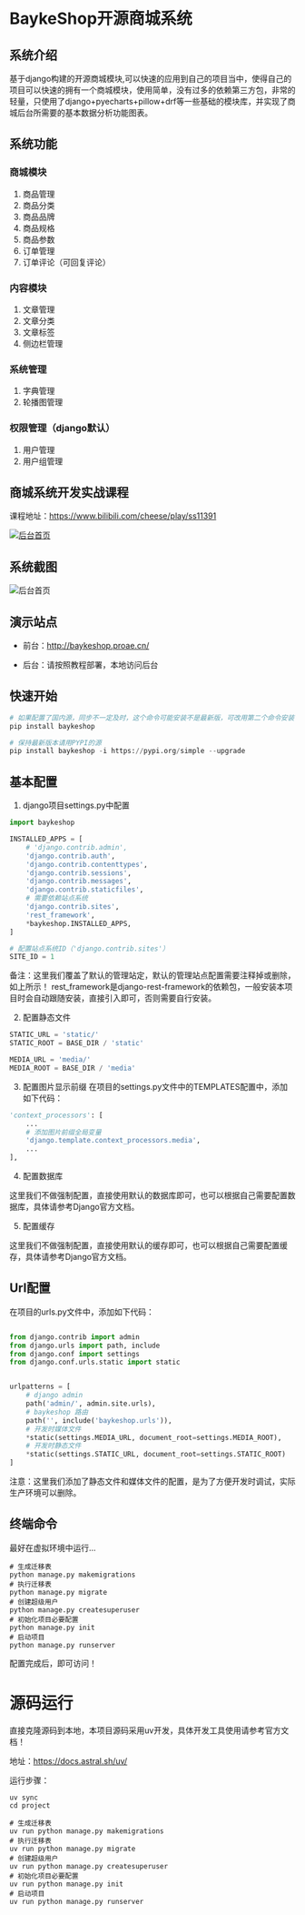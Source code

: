 # BaykeShop开源商城系统

## 系统介绍

基于django构建的开源商城模块,可以快速的应用到自己的项目当中，使得自己的项目可以快速的拥有一个商城模块，使用简单，没有过多的依赖第三方包，非常的轻量，只使用了django+pyecharts+pillow+drf等一些基础的模块库，并实现了商城后台所需要的基本数据分析功能图表。

## 系统功能

### 商城模块

1. 商品管理
2. 商品分类
3. 商品品牌
4. 商品规格
5. 商品参数
6. 订单管理
7. 订单评论（可回复评论）

### 内容模块
1. 文章管理
2. 文章分类
3. 文章标签
4. 侧边栏管理

### 系统管理
1. 字典管理
2. 轮播图管理

### 权限管理（django默认）
1. 用户管理
2. 用户组管理

## 商城系统开发实战课程

课程地址：https://www.bilibili.com/cheese/play/ss11391

<a href="https://www.bilibili.com/cheese/play/ss11391">
    <img src="src/baykeshop/contrib/shop/static/baykeshop/images/banner.png" alt="后台首页">
</a>

## 系统截图

![后台首页](src/baykeshop/contrib/shop/static/baykeshop/images/home.jpeg)

## 演示站点

- 前台：http://baykeshop.proae.cn/

- 后台：请按照教程部署，本地访问后台

## 快速开始

```python
# 如果配置了国内源，同步不一定及时，这个命令可能安装不是最新版，可改用第二个命令安装
pip install baykeshop

# 保持最新版本请用PYPI的源
pip install baykeshop -i https://pypi.org/simple --upgrade
```
## 基本配置

1. django项目settings.py中配置

```python
import baykeshop

INSTALLED_APPS = [
    # 'django.contrib.admin',
    'django.contrib.auth',
    'django.contrib.contenttypes',
    'django.contrib.sessions',
    'django.contrib.messages',
    'django.contrib.staticfiles',
    # 需要依赖站点系统
    'django.contrib.sites',
    'rest_framework',
    *baykeshop.INSTALLED_APPS,
]

# 配置站点系统ID（'django.contrib.sites'）
SITE_ID = 1
```
备注：这里我们覆盖了默认的管理站定，默认的管理站点配置需要注释掉或删除，如上所示！
rest_framework是django-rest-framework的依赖包，一般安装本项目时会自动跟随安装，直接引入即可，否则需要自行安装。

2. 配置静态文件
```python
STATIC_URL = 'static/'
STATIC_ROOT = BASE_DIR / 'static'

MEDIA_URL = 'media/'
MEDIA_ROOT = BASE_DIR / 'media'
```

3. 配置图片显示前缀
在项目的settings.py文件中的TEMPLATES配置中，添加如下代码：

```python
'context_processors': [
    ...
    # 添加图片前缀全局变量
    'django.template.context_processors.media',
    ...
],
```

4. 配置数据库

这里我们不做强制配置，直接使用默认的数据库即可，也可以根据自己需要配置数据库，具体请参考Django官方文档。

5. 配置缓存

这里我们不做强制配置，直接使用默认的缓存即可，也可以根据自己需要配置缓存，具体请参考Django官方文档。

## Url配置

在项目的urls.py文件中，添加如下代码：
```python

from django.contrib import admin
from django.urls import path, include
from django.conf import settings
from django.conf.urls.static import static


urlpatterns = [
    # django admin
    path('admin/', admin.site.urls),
    # baykeshop 路由
    path('', include('baykeshop.urls')),
    # 开发时媒体文件
    *static(settings.MEDIA_URL, document_root=settings.MEDIA_ROOT),
    # 开发时静态文件
    *static(settings.STATIC_URL, document_root=settings.STATIC_ROOT)
]
```
注意：这里我们添加了静态文件和媒体文件的配置，是为了方便开发时调试，实际生产环境可以删除。

## 终端命令

最好在虚拟环境中运行...

```shell
# 生成迁移表
python manage.py makemigrations
# 执行迁移表
python manage.py migrate
# 创建超级用户
python manage.py createsuperuser
# 初始化项目必要配置
python manage.py init
# 启动项目
python manage.py runserver
```
配置完成后，即可访问！

# 源码运行

直接克隆源码到本地，本项目源码采用uv开发，具体开发工具使用请参考官方文档！

地址：https://docs.astral.sh/uv/

运行步骤：
```
uv sync
cd project

# 生成迁移表
uv run python manage.py makemigrations
# 执行迁移表
uv run python manage.py migrate
# 创建超级用户
uv run python manage.py createsuperuser
# 初始化项目必要配置
uv run python manage.py init
# 启动项目
uv run python manage.py runserver
```
